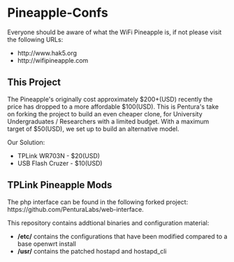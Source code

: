 <h1>Pineapple-Confs</h1>
Everyone should be aware of what the WiFi Pineapple is, if not please visit the following URLs:
<ul>
<li>http://www.hak5.org
<li>http://wifipineapple.com
</ul>
<h2>This Project</h2>
The Pineapple's originally cost approximately $200+(USD) recently the price has dropped to a more affordable $100(USD).
This is Pentura's take on forking the project to build an even cheaper clone, for University Undergraduates / Researchers with a limited budget.
With a maximum target of $50(USD), we set up to build an alternative model.

Our Solution:
<ul>
<li>TPLink WR703N - $20(USD)
<li> USB Flash Cruzer - $10(USD)
</ul>
<h2>TPLink Pineapple Mods</h2>
The php interface can be found in the following forked project: https://github.com/PenturaLabs/web-interface.

This repository contains addtional binaries and configuration material:
<ul>
<li><strong>/etc/</strong> contains the configurations that have been modified compared to a base openwrt install</li>
<li><strong>/usr/</strong> contains the patched hostapd and hostapd_cli</li>
</ul>

